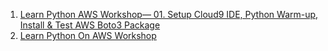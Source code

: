

1. [Learn Python AWS Workshop— 01. Setup Cloud9 IDE, Python Warm-up, Install & Test AWS Boto3 Package](https://medium.com/the-aws-way/learn-python-aws-workshop-01-setup-cloud9-ide-python-warm-up-install-test-aws-boto3-package-90ce0b465aab)
2. [Learn Python On AWS Workshop](https://catalog.us-east-1.prod.workshops.aws/workshops/3d705026-9edc-40e8-b353-bdabb116c89c/en-US)